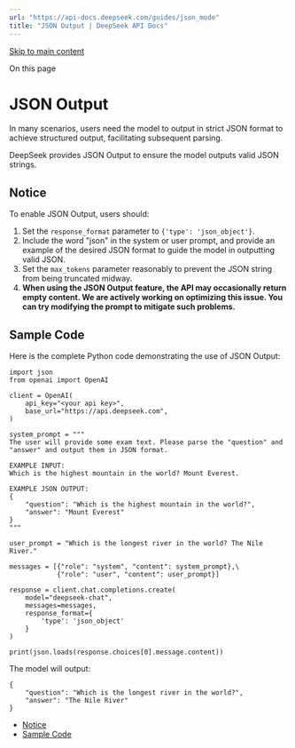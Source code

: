 ```yaml
---
url: "https://api-docs.deepseek.com/guides/json_mode"
title: "JSON Output | DeepSeek API Docs"
---
```


[Skip to main content](https://api-docs.deepseek.com/guides/json_mode#__docusaurus_skipToContent_fallback)

On this page

# JSON Output

In many scenarios, users need the model to output in strict JSON format to achieve structured output, facilitating subsequent parsing.

DeepSeek provides JSON Output to ensure the model outputs valid JSON strings.

## Notice [​](https://api-docs.deepseek.com/guides/json_mode\#notice "Direct link to Notice")

To enable JSON Output, users should:

1. Set the `response_format` parameter to `{'type': 'json_object'}`.
2. Include the word "json" in the system or user prompt, and provide an example of the desired JSON format to guide the model in outputting valid JSON.
3. Set the `max_tokens` parameter reasonably to prevent the JSON string from being truncated midway.
4. **When using the JSON Output feature, the API may occasionally return empty content. We are actively working on optimizing this issue. You can try modifying the prompt to mitigate such problems.**

## Sample Code [​](https://api-docs.deepseek.com/guides/json_mode\#sample-code "Direct link to Sample Code")

Here is the complete Python code demonstrating the use of JSON Output:

```codeBlockLines_UUn8
import json
from openai import OpenAI

client = OpenAI(
    api_key="<your api key>",
    base_url="https://api.deepseek.com",
)

system_prompt = """
The user will provide some exam text. Please parse the "question" and "answer" and output them in JSON format.

EXAMPLE INPUT:
Which is the highest mountain in the world? Mount Everest.

EXAMPLE JSON OUTPUT:
{
    "question": "Which is the highest mountain in the world?",
    "answer": "Mount Everest"
}
"""

user_prompt = "Which is the longest river in the world? The Nile River."

messages = [{"role": "system", "content": system_prompt},\
            {"role": "user", "content": user_prompt}]

response = client.chat.completions.create(
    model="deepseek-chat",
    messages=messages,
    response_format={
        'type': 'json_object'
    }
)

print(json.loads(response.choices[0].message.content))

```

The model will output:

```codeBlockLines_UUn8
{
    "question": "Which is the longest river in the world?",
    "answer": "The Nile River"
}

```

- [Notice](https://api-docs.deepseek.com/guides/json_mode#notice)
- [Sample Code](https://api-docs.deepseek.com/guides/json_mode#sample-code)